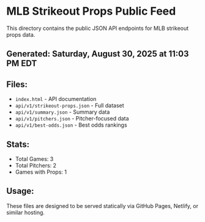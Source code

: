 # MLB Strikeout Props Public Feed

This directory contains the public JSON API endpoints for MLB strikeout props data.

## Generated: Saturday, August 30, 2025 at 11:03 PM EDT

## Files:
- `index.html` - API documentation
- `api/v1/strikeout-props.json` - Full dataset
- `api/v1/summary.json` - Summary data
- `api/v1/pitchers.json` - Pitcher-focused data  
- `api/v1/best-odds.json` - Best odds rankings

## Stats:
- Total Games: 3
- Total Pitchers: 2
- Games with Props: 1

## Usage:
These files are designed to be served statically via GitHub Pages, Netlify, or similar hosting.
